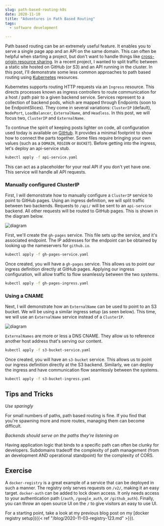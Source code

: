 ```yaml
---
slug: path-based-routing-k8s
date: 2020-11-10
title: "Adventures in Path Based Routing"
tags:
  - software development

---
```


Path based routing can be an extremely useful feature.
It enables you to serve a single page app and an API on the same domain.
This can often be helpful when starting a project, but don't want to handle things like [cross-origin resource sharing][].
In a recent project, I wanted to split traffic between a static site hosted on GitHub (or S3) and an API running in the cluster.
In this post, I'll demonstrate some less common approaches to path based routing using [Kubernetes][] resources.

[cross-origin resource sharing]: https://developer.mozilla.org/en-US/docs/Web/HTTP/CORS 
[Kubernetes]: https://kubernetes.io

<!--more-->

Kubernetes supports routing HTTP requests via an `Ingress` resource.
This directs processes known as ingress controllers to route communication for a host / path pair to a given backend service.
Services represent to a collection of backend pods, which are mapped through Endpoints (soon to be EndpointSlices).
They come in several variations: `ClusterIP` (default), `NodePort`, `LoadBalancer`, `ExternalName`, and `Headless`.
In this post, we will focus two, `ClusterIP` and `ExternalName`.

To continue the spirit of keeping posts lighter on code, all configuration used today is available on [GitHub][].
It provides a minimal footprint to show how to connect the parts together.
Some files require bringing your own values (such as a `DOMAIN`, `REGION` or `BUCKET`).
Before getting into the ingress, let's deploy an api-service stub.

```bash
kubectl apply -f api-service.yaml
```

This can act as a placeholder for your real API if you don't yet have one.
This service will handle all API requests. 

[GitHub]: https://gist.github.com/mjpitz/decebc0506e2f09445c0e52bb2b3c76d

### Manually configured ClusterIP

First, I will demonstrate how to manually configure a `ClusterIP` service to point to GitHub pages.
Using an ingress definition, we will split traffic between two backends.
Requests to `/api/` will be sent to an `api-service` backend.
All other requests will be routed to GitHub pages.
This is shown in the diagram below.

![diagram](/statics/img/2020-11-10-routing-clusterip.png)

First, we'll create the `gh-pages` service.
This file sets up the service, and it's associated endpoint.
The IP addresses for the endpoint can be obtained by looking up the nameservers for `github.io`.

```bash
kubectl apply -f gh-pages-service.yaml
```

Once created, you will have a `gh-pages` service.
This allows us to point our ingress definition directly at GitHub pages.
Applying our ingress configuration, will allow traffic to flow seamlessly between the two systems.

```bash
kubectl apply -f gh-pages-ingress.yaml
```

### Using a CNAME

Next, I will demonstrate how an `ExternalName` can be used to point to an S3 bucket.
We will be using a similar ingress setup (as seen below).
This time, we will use an `ExternalName` service instead of a `ClusterIP`. 

![diagram](/statics/img/2020-11-10-routing-externalname.png)

`ExternalNames` are more or less a DNS CNAME.
They allow us to reference another host address that's serving our content.

```bash
kubectl apply -f s3-bucket-service.yaml
```

Once created, you will have an `s3-bucket` service.
This allows us to point our ingress definition directly at the S3 backend.
Similarly, we can deploy the ingress and have communication flow seamlessly between the systems. 

```bash
kubectl apply -f s3-bucket-ingress.yaml
```

## Tips and Tricks

_Use sparingly_

For small numbers of paths, path based routing is fine.
If you find that you're spawning more and more routes, managing them can become difficult.

_Backends should serve on the paths they're listening on_

Having application logic that binds to a specific path can often be clunky for developers.
Subdomains tradeoff the complexity of path management (from an development AND operational standpoint) for the complexity of CORS.

## Exercise

A `docker-registry` is a great example of a service that can be deployed in such a manner.
The registry only serves requests on `/v2/`, making it an easy target.
`docker-auth` can be added to lock down access.
It only needs access to your authentication path (`/auth`, `/google_auth`, or `/github_auth`).
Finally, you can throw an open source UI on the `/` to give visitors an easy to use UI.

For a starting point, take a look at my previous blog post on my [docker registry setup]({{< ref "/blog/2020-11-03-registry-123.md" >}}).
